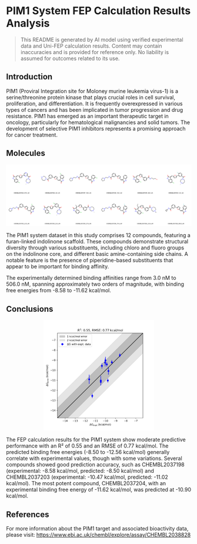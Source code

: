 # PIM1 System FEP Calculation Results Analysis

> This README is generated by AI model using verified experimental data and Uni-FEP calculation results. Content may contain inaccuracies and is provided for reference only. No liability is assumed for outcomes related to its use.

## Introduction

PIM1 (Proviral Integration site for Moloney murine leukemia virus-1) is a serine/threonine protein kinase that plays crucial roles in cell survival, proliferation, and differentiation. It is frequently overexpressed in various types of cancers and has been implicated in tumor progression and drug resistance. PIM1 has emerged as an important therapeutic target in oncology, particularly for hematological malignancies and solid tumors. The development of selective PIM1 inhibitors represents a promising approach for cancer treatment.

## Molecules

![Molecular structures of representative compounds](mol_grid.png)

The PIM1 system dataset in this study comprises 12 compounds, featuring a furan-linked indolinone scaffold. These compounds demonstrate structural diversity through various substituents, including chloro and fluoro groups on the indolinone core, and different basic amine-containing side chains. A notable feature is the presence of piperidine-based substituents that appear to be important for binding affinity.

The experimentally determined binding affinities range from 3.0 nM to 506.0 nM, spanning approximately two orders of magnitude, with binding free energies from -8.58 to -11.62 kcal/mol.

## Conclusions

<p align="center"><img src="result_dG.png" width="300"></p>

The FEP calculation results for the PIM1 system show moderate predictive performance with an R² of 0.55 and an RMSE of 0.77 kcal/mol. The predicted binding free energies (-8.50 to -12.56 kcal/mol) generally correlate with experimental values, though with some variations. Several compounds showed good prediction accuracy, such as CHEMBL2037198 (experimental: -8.58 kcal/mol, predicted: -8.50 kcal/mol) and CHEMBL2037203 (experimental: -10.47 kcal/mol, predicted: -11.02 kcal/mol). The most potent compound, CHEMBL2037204, with an experimental binding free energy of -11.62 kcal/mol, was predicted at -10.90 kcal/mol.

## References

For more information about the PIM1 target and associated bioactivity data, please visit:
https://www.ebi.ac.uk/chembl/explore/assay/CHEMBL2038828 